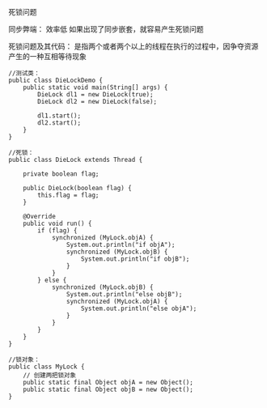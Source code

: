 死锁问题

同步弊端：
	效率低
	如果出现了同步嵌套，就容易产生死锁问题
	
死锁问题及其代码：
	是指两个或者两个以上的线程在执行的过程中，因争夺资源产生的一种互相等待现象

	//测试类：
	public class DieLockDemo {
		public static void main(String[] args) {
			DieLock dl1 = new DieLock(true);
			DieLock dl2 = new DieLock(false);

			dl1.start();
			dl2.start();
		}
	}
	
	//死锁：
	public class DieLock extends Thread {

		private boolean flag;

		public DieLock(boolean flag) {
			this.flag = flag;
		}

		@Override
		public void run() {
			if (flag) {
				synchronized (MyLock.objA) {
					System.out.println("if objA");
					synchronized (MyLock.objB) {
						System.out.println("if objB");
					}
				}
			} else {
				synchronized (MyLock.objB) {
					System.out.println("else objB");
					synchronized (MyLock.objA) {
						System.out.println("else objA");
					}
				}
			}
		}
	}

	//锁对象：
	public class MyLock {
		// 创建两把锁对象
		public static final Object objA = new Object();
		public static final Object objB = new Object();
	}
